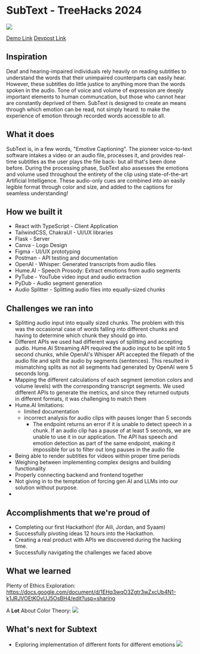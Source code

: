 SubText - TreeHacks 2024 
====
![](https://s3.hedgedoc.org/demo/uploads/9ddc7c35-3703-45ec-aefb-83ae99e636de.gif)

[Demo Link](https://www.youtube.com/watch?v=o81wBBLvaso)
[Devpost Link](https://devpost.com/software/subtext)

## Inspiration
Deaf and hearing-impaired individuals rely heavily on reading subtitles to understand the words that their unimpaired counterparts can easily hear. However, these subtitles do little justice to anything more than the words spoken in the audio. Tone of voice and volume of expression are deeply important elements to human communcation, but those who cannot hear are constantly deprived of them. SubText is designed to create an means through which emotion can be read, not simply heard: to make the experience of emotion through recorded words accessible to all.


## What it does
SubText is, in a few words, "Emotive Captioning". The pioneer voice-to-text software intakes a video or an audio file, processes it, and provides real-time subtitles as the user plays the file back- but all that's been done before. During the processing phase, SubText also assesses the emotions and volume used throughout the entirety of the clip using state-of-the-art Artificial Intelligence. These audio-only cues are combined into an easily legible format through color and size, and added to the captions for seamless understanding!




## How we built it
- React with TypeScript - Client Application
- TailwindCSS, ChakraUI - UI/UX libraries
- Flask - Server
- Canva - Logo Design
- Figma - UI/UX prototyping
- Postman - API testing and documentation
- OpenAI - Whisper: Generated transcripts from audio files
- Hume.AI - Speech Prosody: Extract emotions from audio segments
- PyTube - YouTube video input and audio extraction
- PyDub - Audio segment generation
- Audio Splitter - Splitting audio files into equally-sized chunks 



## Challenges we ran into
* Splitting audio input into equally sized chunks. The problem with this was the occasional case of words falling into different chunks and having to determine which chunk they should go into.
* Different APIs we used had different ways of splitting and accepting audio. Hume.AI Streaming API required the audio input to be split into 5 second chunks, while OpenAI's Whisper API accepted the filepath of the audio file and split the audio by segments (sentences). This resulted in mismatching splits as not all segments had generated by OpenAI were 5 seconds long.
* Mapping the different calculations of each segment (emotion colors and volume levels) with the corresponding transcript segments. We used different APIs to generate the metrics, and since they returned outputs in different formats, it was challenging to match them
* Hume.AI limitations: 
    * limited documentation
    * incorrect analysis for audio clips with pauses longer than 5 seconds
        * The endpoint returns an error if it is unable to detect speech in a chunk. If an audio clip has a pause of at least 5 seconds, we are unable to use it in our application. The API has speech and emotion detection as part of the same endpoint, making it impossible for us to filter out long pauses in the audio file
* Being able to render subtitles for videos within proper time periods
*  Weighing between implementing complex designs and building functionality
*  Properly connecting backend and frontend together
* Not giving in to the temptation of forcing gen AI and LLMs into our solution without purpose.
* 


## Accomplishments that we're proud of
* Completing our first Hackathon! (for Aili, Jordan, and Syaam)
* Successfully pivoting ideas 12 hours into the Hackathon.
* Creating a real product with APIs we discovered during the hacking time.
* Successfully navigating the challenges we faced above


## What we learned
Plenty of Ethics Exploration: https://docs.google.com/document/d/1EHq3wqO3Zgtr3wZxcUb4N1-k1JRJVOEtKOvUJ5OsBH4/edit?usp=sharing

A **Lot** About Color Theory:
![](https://s3.hedgedoc.org/demo/uploads/4ec4f9d3-2e37-45d7-9af8-c4409ef2a926.png)



## What's next for Subtext
* Exploring implementation of different fonts for different emotions
![](https://s3.hedgedoc.org/demo/uploads/f8257140-0dfc-412f-9e0a-ce96e8216fe9.png)

